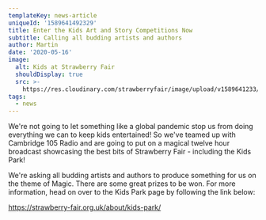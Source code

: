 ```yaml
---
templateKey: news-article
uniqueId: '1589641492329'
title: Enter the Kids Art and Story Competitions Now
subtitle: Calling all budding artists and authors
author: Martin
date: '2020-05-16'
image:
  alt: Kids at Strawberry Fair
  shouldDisplay: true
  src: >-
    https://res.cloudinary.com/strawberryfair/image/upload/v1589641233/News/kids-at-fair_n5ahtk.jpg
tags:
  - news
---
```

We're not going to let something like a global pandemic stop us from doing everything we can to keep kids entertained! So we've teamed up with Cambridge 105 Radio and are going to put on a magical twelve hour broadcast showcasing the best bits of Strawberry Fair - including the Kids Park!

We're asking all budding artists and authors to produce something for us on the theme of Magic. There are some great prizes to be won. For more information, head on over to the Kids Park page by following the link below: 

<https://strawberry-fair.org.uk/about/kids-park/>
